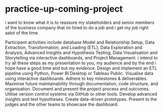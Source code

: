 ﻿# practice-up-coming-project
i want to know what it is to reassure my stakeholders and senior members of the business company that im hired to do a job and i get my job right aalot of the time.

Participant activities include database Model and Relationship Setup, Data Extraction, Transformation, and Loading (ETL), Data Exploration and Analysis, Advanced Insights and Hypothesis Testing, Data Visualisation and Storytelling via interactive dashboards, and Project Management.
i intend to try all these steps as my presentation to you, my audience and by the end i hope have a good time  and but my evidence.
Design and implement an ETL pipeline using Python, Power BI Desktop or Tableau Public.
Visualise data using interactive dashboards.
Adhere to key milestones & deliverables.
Maximise future maintainability through documentation, code structure, and organisation.
Document and present the project process and outcomes.
Utilise version control systems via GitHub or other tools.
Develop advanced insights and test hypotheses.
Create data-driven prototypes.
Present to the judges and the other teams to showcase the dashboard.
